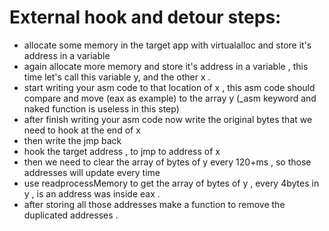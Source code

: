 # External hook and detour steps:
- allocate some memory in the target app with virtualalloc and store it's address in a variable
- again allocate more memory and store it's address in a variable , this time let's call this variable y, and the other x .
- start writing your asm code to that location of x , this asm code should compare and move (eax as example) to the array y (_asm keyword and naked function is useless in this step)
- after finish writing your asm code now write the original bytes that we need to hook at the end of x
- then write the jmp back
- hook the target address , to jmp to address of x
- then we need to clear the array of bytes of y every 120+ms , so those addresses will update every time
- use readprocessMemory to get the array of bytes of y , every 4bytes in y , is an address was inside eax .
- after storing all those addresses make a function to remove the duplicated addresses .
